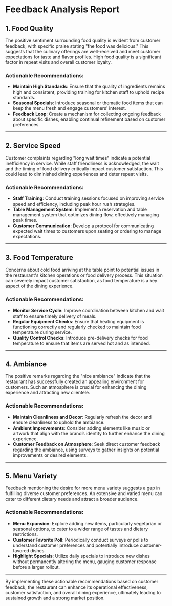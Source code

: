 # Feedback Analysis Report

## 1. Food Quality  
The positive sentiment surrounding food quality is evident from customer feedback, with specific praise stating "the food was delicious." This suggests that the culinary offerings are well-received and meet customer expectations for taste and flavor profiles. High food quality is a significant factor in repeat visits and overall customer loyalty.

### Actionable Recommendations:
- **Maintain High Standards**: Ensure that the quality of ingredients remains high and consistent, providing training for kitchen staff to uphold recipe standards.
- **Seasonal Specials**: Introduce seasonal or thematic food items that can keep the menu fresh and engage customers' interest.
- **Feedback Loop**: Create a mechanism for collecting ongoing feedback about specific dishes, enabling continual refinement based on customer preferences.

---

## 2. Service Speed  
Customer complaints regarding "long wait times" indicate a potential inefficiency in service. While staff friendliness is acknowledged, the wait and the timing of food delivery critically impact customer satisfaction. This could lead to diminished dining experiences and deter repeat visits. 

### Actionable Recommendations:
- **Staff Training**: Conduct training sessions focused on improving service speed and efficiency, including peak hour rush strategies.
- **Table Management System**: Implement a reservation and table management system that optimizes dining flow, effectively managing peak times.
- **Customer Communication**: Develop a protocol for communicating expected wait times to customers upon seating or ordering to manage expectations.

---

## 3. Food Temperature  
Concerns about cold food arriving at the table point to potential issues in the restaurant's kitchen operations or food delivery process. This situation can severely impact customer satisfaction, as food temperature is a key aspect of the dining experience.

### Actionable Recommendations:
- **Monitor Service Cycle**: Improve coordination between kitchen and wait staff to ensure timely delivery of meals.
- **Regular Equipment Checks**: Ensure that heating equipment is functioning correctly and regularly checked to maintain food temperature during service.
- **Quality Control Checks**: Introduce pre-delivery checks for food temperature to ensure that items are served hot and as intended.

---

## 4. Ambiance  
The positive remarks regarding the "nice ambiance" indicate that the restaurant has successfully created an appealing environment for customers. Such an atmosphere is crucial for enhancing the dining experience and attracting new clientele.

### Actionable Recommendations:
- **Maintain Cleanliness and Decor**: Regularly refresh the decor and ensure cleanliness to uphold the ambiance.
- **Ambient Improvements**: Consider adding elements like music or artwork that align with the brand’s identity to further enhance the dining experience.
- **Customer Feedback on Atmosphere**: Seek direct customer feedback regarding the ambiance, using surveys to gather insights on potential improvements or desired elements.

---

## 5. Menu Variety  
Feedback mentioning the desire for more menu variety suggests a gap in fulfilling diverse customer preferences. An extensive and varied menu can cater to different dietary needs and attract a broader audience.

### Actionable Recommendations:
- **Menu Expansion**: Explore adding new items, particularly vegetarian or seasonal options, to cater to a wider range of tastes and dietary restrictions.
- **Customer Favorite Poll**: Periodically conduct surveys or polls to understand customer preferences and potentially introduce customer-favored dishes.
- **Highlight Specials**: Utilize daily specials to introduce new dishes without permanently altering the menu, gauging customer response before a larger rollout.

--- 

By implementing these actionable recommendations based on customer feedback, the restaurant can enhance its operational effectiveness, customer satisfaction, and overall dining experience, ultimately leading to sustained growth and a strong market position.